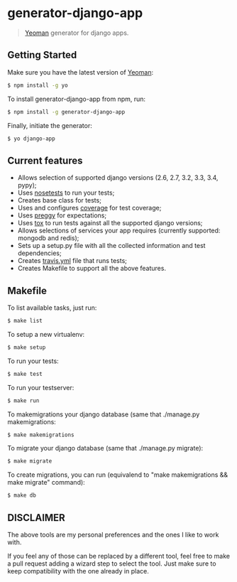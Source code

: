# generator-django-app

> [Yeoman](http://yeoman.io) generator for django apps.


## Getting Started

Make sure you have the latest version of [Yeoman](http://yeoman.io):

```bash
$ npm install -g yo
```

To install generator-django-app from npm, run:

```bash
$ npm install -g generator-django-app
```

Finally, initiate the generator:

```bash
$ yo django-app
```

## Current features

* Allows selection of supported django versions (2.6, 2.7, 3.2, 3.3, 3.4, pypy);
* Uses [nosetests](https://nose.readthedocs.org/en/latest/) to run your tests;
* Creates base class for tests;
* Uses and configures [coverage](http://nedbatchelder.com/code/coverage/) for test coverage;
* Uses [preggy](http://heynemann.github.io/preggy/) for expectations;
* Uses [tox](http://tox.readthedocs.org/en/latest/) to run tests against all the supported django versions;
* Allows selections of services your app requires (currently supported: mongodb and redis);
* Sets up a setup.py file with all the collected information and test dependencies;
* Creates [travis.yml](http://travis-ci.org) file that runs tests;
* Creates Makefile to support all the above features.

## Makefile

To list available tasks, just run:

```bash
$ make list
```

To setup a new virtualenv:

```bash
$ make setup
```

To run your tests:

```bash
$ make test
```

To run your testserver:

```bash
$ make run
```

To makemigrations your django database (same that ./manage.py makemigrations:

```bash
$ make makemigrations
```

To migrate your django database (same that ./manage.py migrate):

```bash
$ make migrate
```

To create migrations, you can run (equivalend to "make makemigrations && make migrate" command):

```bash
$ make db
```

## DISCLAIMER

The above tools are my personal preferences and the ones I like to work with.

If you feel any of those can be replaced by a different tool, feel free to make a pull request adding a wizard step to select the tool. Just make sure to keep compatibility with the one already in place.
